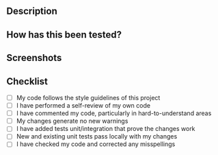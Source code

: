 ## Description
<!-- *Please include a summary of the change and which issue number is fixed (e.g. Fixes #1). Please also include relevant motivation and context.* -->

## How has this been tested?
<!-- *Please describe the tests that you ran to verify your changes. Provide instructions so we can reproduce.* -->

## Screenshots
<!-- *Provide screenshots of what has been implemented. Leave blank if not applicable* -->

## Checklist
<!-- *(Leave blank if not applicable)* -->

- [ ] My code follows the style guidelines of this project
- [ ] I have performed a self-review of my own code
- [ ] I have commented my code, particularly in hard-to-understand areas
- [ ] My changes generate no new warnings
- [ ] I have added tests unit/integration that prove the changes work
- [ ] New and existing unit tests pass locally with my changes
- [ ] I have checked my code and corrected any misspellings
